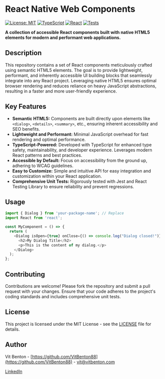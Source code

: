 # React Native Web Components

[![License: MIT](https://img.shields.io/badge/License-MIT-yellow.svg)](https://opensource.org/licenses/MIT)
[![TypeScript](https://img.shields.io/badge/%3C%2F%3E-TypeScript-%23007ACC.svg)](https://www.typescriptlang.org/)
[![React](https://img.shields.io/badge/React-%2320232a.svg?style=flat&logo=react&logoColor=%2361DAFB)](https://react.dev/)
[![Tests](https://img.shields.io/badge/tests-passing-brightgreen)](add_your_tests_status_link_here)

**A collection of accessible React components built with native HTML5 elements for modern and performant web applications.**

## Description

This repository contains a set of React components meticulously crafted using semantic HTML5 elements. The goal is to provide lightweight, performant, and inherently accessible UI building blocks that seamlessly integrate into any React project. Leveraging native HTML5 ensures optimal browser rendering and reduces reliance on heavy JavaScript abstractions, resulting in a faster and more user-friendly experience.

## Key Features

*   **Semantic HTML5:** Components are built directly upon elements like `<dialog>`, `<details>`, `<summary>`, etc., ensuring inherent accessibility and SEO benefits.
*   **Lightweight and Performant:** Minimal JavaScript overhead for fast rendering and optimal performance.
*   **TypeScript-Powered:** Developed with TypeScript for enhanced type safety, maintainability, and developer experience.  Leverages modern React patterns and best practices.
*   **Accessible by Default:** Focus on accessibility from the ground up, adhering to WCAG guidelines.
*   **Easy to Customize:** Simple and intuitive API for easy integration and customization within your React application.
*   **Comprehensive Unit Tests:** Rigorously tested with Jest and React Testing Library to ensure reliability and prevent regressions.

## Usage

```js
import { Dialog } from 'your-package-name'; // Replace
import React from 'react';

const MyComponent = () => {
  return (
    <Dialog isOpen={true} onClose={() => console.log("Dialog closed!")}>
      <h2>My Dialog Title</h2>
      <p>This is the content of my dialog.</p>
    </Dialog>
  );
};
```

## Contributing

Contributions are welcome! Please fork the repository and submit a pull request with your changes. Ensure that your code adheres to the project's coding standards and includes comprehensive unit tests.

## License

This project is licensed under the MIT License - see the [LICENSE](LICENSE) file for details.

## Author

Vit Benton - [https://github.com/VitBenton88](https://github.com/VitBenton88) - [vit@vitbenton.com](mailto:vit@vitbenton.com)

[LinkedIn](https://www.linkedin.com/in/vit-benton/)
